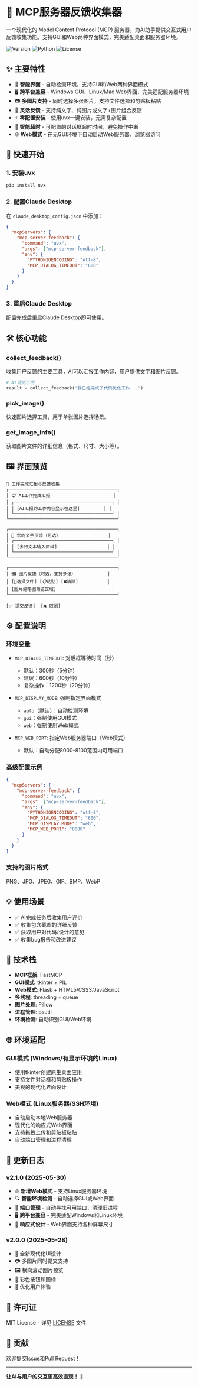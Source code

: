 # 🎯 MCP服务器反馈收集器

一个现代化的 Model Context Protocol (MCP) 服务器，为AI助手提供交互式用户反馈收集功能。支持GUI和Web两种界面模式，完美适配桌面和服务器环境。

![Version](https://img.shields.io/badge/version-2.1.0-blue)
![Python](https://img.shields.io/badge/python-3.8+-green)
![License](https://img.shields.io/badge/license-MIT-orange)

## ✨ 主要特性

- 🎨 **智能界面** - 自动检测环境，支持GUI和Web两种界面模式
- 🖥️ **跨平台兼容** - Windows GUI、Linux/Mac Web界面，完美适配服务器环境
- 📷 **多图片支持** - 同时选择多张图片，支持文件选择和剪贴板粘贴
- 💬 **灵活反馈** - 支持纯文字、纯图片或文字+图片组合反馈
- ⚡ **零配置安装** - 使用uvx一键安装，无需复杂配置
- 🔧 **智能超时** - 可配置的对话框超时时间，避免操作中断
- 🌐 **Web模式** - 在无GUI环境下自动启动Web服务器，浏览器访问

## 🚀 快速开始

### 1. 安装uvx
```bash
pip install uvx
```

### 2. 配置Claude Desktop
在 `claude_desktop_config.json` 中添加：

```json
{
  "mcpServers": {
    "mcp-server-feedback": {
      "command": "uvx",
      "args": ["mcp-server-feedback"],
      "env": {
        "PYTHONIOENCODING": "utf-8",
        "MCP_DIALOG_TIMEOUT": "600"
      }
    }
  }
}
```

### 3. 重启Claude Desktop
配置完成后重启Claude Desktop即可使用。

## 🛠️ 核心功能

### collect_feedback()
收集用户反馈的主要工具，AI可以汇报工作内容，用户提供文字和图片反馈。

```python
# AI调用示例
result = collect_feedback("我已经完成了代码优化工作...")
```

### pick_image()
快速图片选择工具，用于单张图片选择场景。

### get_image_info()
获取图片文件的详细信息（格式、尺寸、大小等）。

## 🖼️ 界面预览

```
🎯 工作完成汇报与反馈收集
┌─────────────────────────────────────────┐
│ 📋 AI工作完成汇报                        │
│ ┌─────────────────────────────────────┐ │
│ │ [AI汇报的工作内容显示在这里]         │ │
│ └─────────────────────────────────────┘ │
└─────────────────────────────────────────┘

┌─────────────────────────────────────────┐
│ 💬 您的文字反馈（可选）                  │
│ ┌─────────────────────────────────────┐ │
│ │ [多行文本输入区域]                   │ │
│ └─────────────────────────────────────┘ │
└─────────────────────────────────────────┘

┌─────────────────────────────────────────┐
│ 🖼️ 图片反馈（可选，支持多张）            │
│ [📁选择文件] [📋粘贴] [❌清除]           │
│ [图片缩略图预览区域]                     │
└─────────────────────────────────────────┘

[✅ 提交反馈]  [❌ 取消]
```

## ⚙️ 配置说明

### 环境变量
- `MCP_DIALOG_TIMEOUT`: 对话框等待时间（秒）
  - 默认：300秒（5分钟）
  - 建议：600秒（10分钟）
  - 复杂操作：1200秒（20分钟）

- `MCP_DISPLAY_MODE`: 强制指定界面模式
  - `auto`（默认）：自动检测环境
  - `gui`：强制使用GUI模式
  - `web`：强制使用Web模式

- `MCP_WEB_PORT`: 指定Web服务器端口（Web模式）
  - 默认：自动分配8000-8100范围内可用端口

### 高级配置示例
```json
{
  "mcpServers": {
    "mcp-server-feedback": {
      "command": "uvx",
      "args": ["mcp-server-feedback"],
      "env": {
        "PYTHONIOENCODING": "utf-8",
        "MCP_DIALOG_TIMEOUT": "600",
        "MCP_DISPLAY_MODE": "web",
        "MCP_WEB_PORT": "8080"
      }
    }
  }
}
```

### 支持的图片格式
PNG、JPG、JPEG、GIF、BMP、WebP

## 💡 使用场景

- ✅ AI完成任务后收集用户评价
- ✅ 收集包含截图的详细反馈
- ✅ 获取用户对代码/设计的意见
- ✅ 收集bug报告和改进建议

## 🔧 技术栈

- **MCP框架**: FastMCP
- **GUI模式**: tkinter + PIL
- **Web模式**: Flask + HTML5/CSS3/JavaScript
- **多线程**: threading + queue
- **图片处理**: Pillow
- **进程管理**: psutil
- **环境检测**: 自动识别GUI/Web环境

## 🌐 环境适配

### GUI模式 (Windows/有显示环境的Linux)
- 使用tkinter创建原生桌面应用
- 支持文件对话框和剪贴板操作
- 美观的现代化界面设计

### Web模式 (Linux服务器/SSH环境)
- 自动启动本地Web服务器
- 现代化的响应式Web界面
- 支持拖拽上传和剪贴板粘贴
- 自动端口管理和进程清理

## 📝 更新日志

### v2.1.0 (2025-05-30)
- 🌐 **新增Web模式** - 支持Linux服务器环境
- 🔍 **智能环境检测** - 自动选择GUI或Web界面
- 🔧 **端口管理** - 自动寻找可用端口，清理旧进程
- 🖥️ **跨平台兼容** - 完美适配Windows和Linux环境
- 📱 **响应式设计** - Web界面支持各种屏幕尺寸

### v2.0.0 (2025-05-28)
- 🎨 全新现代化UI设计
- 📷 多图片同时提交支持
- 🖼️ 横向滚动图片预览
- 💫 彩色按钮和图标
- 🔧 优化用户体验

## 📄 许可证

MIT License - 详见 [LICENSE](LICENSE) 文件

## 🤝 贡献

欢迎提交Issue和Pull Request！

---

**让AI与用户的交互更高效直观！** 🎯